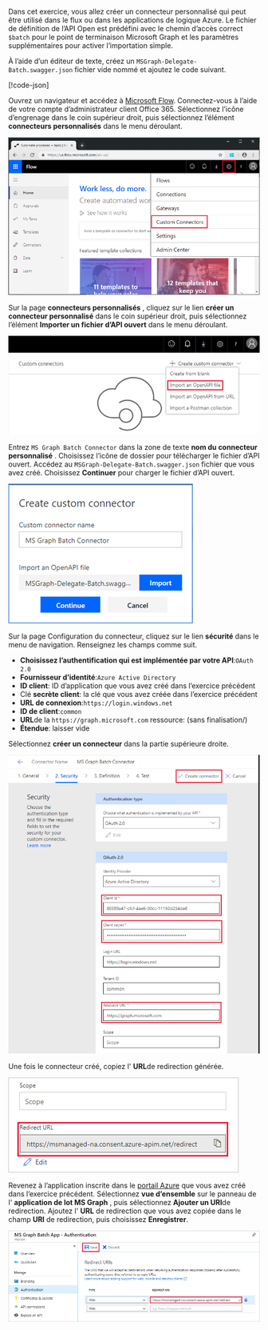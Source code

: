 <!-- markdownlint-disable MD002 MD041 -->

Dans cet exercice, vous allez créer un connecteur personnalisé qui peut être utilisé dans le flux ou dans les applications de logique Azure. Le fichier de définition de l’API Open est prédéfini avec le chemin d’accès correct `$batch` pour le point de terminaison Microsoft Graph et les paramètres supplémentaires pour activer l’importation simple.

À l’aide d’un éditeur de texte, créez un `MSGraph-Delegate-Batch.swagger.json` fichier vide nommé et ajoutez le code suivant.

[!code-json[](../LabFiles/MSGraph-Delegate-Batch.swagger.json)]

Ouvrez un navigateur et accédez à [Microsoft Flow](https://flow.microsoft.com). Connectez-vous à l’aide de votre compte d’administrateur client Office 365. Sélectionnez l’icône d’engrenage dans le coin supérieur droit, puis sélectionnez l’élément **connecteurs personnalisés** dans le menu déroulant.

![Capture d’écran du menu déroulant dans Microsoft Flow](./images/flow-conn1.png)

Sur la page **connecteurs personnalisés** , cliquez sur le lien **créer un connecteur personnalisé** dans le coin supérieur droit, puis sélectionnez l’élément **Importer un fichier d’API ouvert** dans le menu déroulant.

 ![Capture d’écran du menu déroulant créer un connecteur personnalisé dans Microsoft Flow](./images/flow-conn2.png)

Entrez `MS Graph Batch Connector` dans la zone de texte **nom du connecteur personnalisé** . Choisissez l’icône de dossier pour télécharger le fichier d’API ouvert. Accédez au `MSGraph-Delegate-Batch.swagger.json` fichier que vous avez créé. Choisissez **Continuer** pour charger le fichier d’API ouvert.

 ![Capture d’écran de la boîte de dialogue créer un connecteur personnalisé](./images/flow-conn3.png)

Sur la page Configuration du connecteur, cliquez sur le lien **sécurité** dans le menu de navigation. Renseignez les champs comme suit.

- **Choisissez l’authentification qui est implémentée par votre API**:`OAuth 2.0`
- **Fournisseur d’identité**:`Azure Active Directory`
- **ID client**: ID d’application que vous avez créé dans l’exercice précédent
- Clé **secrète client**: la clé que vous avez créée dans l’exercice précédent
- **URL de connexion**:`https://login.windows.net`
- **ID de client**:`common`
- **URL**de la `https://graph.microsoft.com` ressource: (sans finalisation/)
- **Étendue**: laisser vide

Sélectionnez **créer un connecteur** dans la partie supérieure droite.

![Capture d’écran de l’onglet sécurité dans la configuration du connecteur](./images/flow-conn4.png)

Une fois le connecteur créé, copiez l' **URL**de redirection générée.

![Capture d’écran de l’URL de redirection générée](./images/flow-conn5.png)

Revenez à l’application inscrite dans le [portail Azure](https://aad.portal.azure.com) que vous avez créé dans l’exercice précédent. Sélectionnez **vue d’ensemble** sur le panneau de l' **application de lot MS Graph** , puis sélectionnez **Ajouter un URI**de redirection. Ajoutez l' **URL** de redirection que vous avez copiée dans le champ **URI** de redirection, puis choisissez **Enregistrer**.

![Capture d’écran du panneau URL de réponse dans le portail Azure](./images/flow-conn-preview6.png)